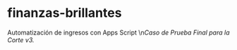 # finanzas-brillantes
Automatización de ingresos con Apps Script
\n*Caso de Prueba Final para la Corte v3.*
